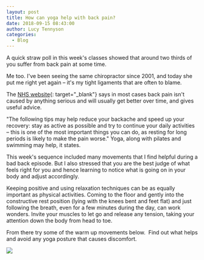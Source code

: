 ```yaml
---
layout: post
title: How can yoga help with back pain?
date: 2018-09-15 08:43:00
author: Lucy Tennyson
categories:
  - Blog
---
```


A quick straw poll in this week's classes showed that around two thirds of&nbsp; you suffer from back pain at some time.

Me too. I've been seeing the same chiropractor since 2001, and today she put me right yet again – it's my tight ligaments that are often to blame.

The [NHS website](https://www.nhs.uk/conditions/back-pain/){: target="_blank"} says in most cases back pain isn't caused by anything serious and will usually get better over time, and gives&nbsp; useful advice.

"The following tips may help reduce your backache and speed up your recovery: stay as active as possible and try to continue your daily activities – this is one of the most important things you can do, as resting for long periods is likely to make the pain worse." Yoga, along with pilates and swimming may help, it states.

This week's sequence included many movements that I find helpful during a bad back episode. But I also stressed that you are the best judge of what feels right for you and hence learning to notice what is going on in your body and adjust accordingly.

Keeping positive and using relaxation techniques can be as equally important as physical activities. Coming to the floor and gently into the constructive rest position (lying with the knees bent and feet flat) and just following the breath, even for a few minutes during the day, can work wonders. Invite your muscles to let go and release any tension, taking your attention down the body from head to toe.

From there try some of the warm up movements below.&nbsp; Find out what helps and avoid any yoga posture that causes discomfort.

![](blob:https://app.cloudcannon.com/cbbd9d76-e6fa-f948-a9b8-e56173e4a92f)